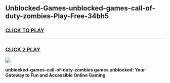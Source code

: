 
## Unblocked-Games-unblocked-games-call-of-duty-zombies-Play-Free-34bh5
<h3>
<a href="https://premium76.site?title=unblocked-games-call-of-duty-zombies&ref=09A">CLICK TO PLAY</a></h3>
<hr>

<h3>
<a href="https://premium76.site?title=unblocked-games-call-of-duty-zombies&ref=09A">CLICK 2 PLAY</a>
  
</h3>

<a href="https://premium76.site?title=unblocked-games-call-of-duty-zombies&ref=09A"><img src="https://clearcache.store/games.png"></a>


**unblocked-games-call-of-duty-zombies games unblocked: Your Gateway to Fun and Accessible Online Gaming**
